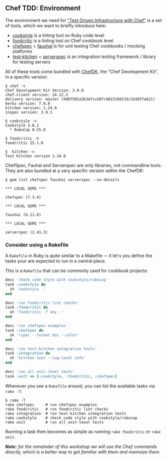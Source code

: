 
## Chef TDD: Environment

The environment we need for ["Test-Driven Infrastructure with Chef"](http://www.amazon.com/Test-Driven-Infrastructure-Chef-Behavior-Driven-Development/dp/1449372201)
is a set of tools, which we want to briefly introduce here:

 * [cookstyle](https://docs.chef.io/cookstyle.html) is a linting tool on Ruby code level
 * [foodcritic](https://acrmp.github.io/foodcritic/) is a linting tool on Chef cookbook level
 * [chefspec](https://github.com/sethvargo/chefspec) + [fauxhai](https://github.com/customink/fauxhai) is for unit testing Chef cookbooks / mocking platforms
 * [test-kitchen](https://github.com/test-kitchen/test-kitchen) + [serverspec](http://serverspec.org) is an integration testing framework / library for testing servers

All of these tools come bundled with [ChefDK](https://downloads.chef.io/chef-dk/),
the "Chef Development Kit", in a specific version:
```
$ chef -v
Chef Development Kit Version: 3.9.0
chef-client version: 14.12.3
delivery version: master (9d07501a3b347cc687c902319d23dc32dd5fa621)
berks version: 7.0.8
kitchen version: 1.24.0
inspec version: 3.9.3

$ cookstyle -v
Cookstyle 3.0.2
  * RuboCop 0.55.0

$ foodcritic -V
foodcritic 15.1.0

$  kitchen -v
Test Kitchen version 1.24.0
```

ChefSpec, Fauhai and Serverspec are only libraries, not commandline tools. They
are also bundled at a very specific version within the ChefDK:
```
$ gem list chefspec fauxhai serverspec --no-details

*** LOCAL GEMS ***

chefspec (7.3.4)

*** LOCAL GEMS ***

fauxhai (6.11.0)

*** LOCAL GEMS ***

serverspec (2.41.3)
```

### Consider using a Rakefile

A `Rakefile` in Ruby is quite similar to a Makefile -- it let's you define the tasks
your are expected to run in a central place.

This is a `Rakefile` that can be commonly used for cookbook projects:
```ruby
desc 'check code style with cookstyle/rubocop'
task :cookstyle do
  sh 'cookstyle .'
end

desc 'run foodcritic lint checks'
task :foodcritic do
  sh 'foodcritic -f any .'
end

desc 'run chefspec examples'
task :chefspec do
  sh 'rspec --format doc --color'
end

desc 'run test-kitchen integration tests'
task :integration do
  sh 'kitchen test --log-level info'
end

desc 'run all unit-level tests'
task :unit => [:cookstyle, :foodcritic, :chefspec]
```

Whenever you see a `Rakefile` around, you can list the available tasks via `rake -T`:
```
$ rake -T
rake chefspec     # run chefspec examples
rake foodcritic   # run foodcritic lint checks
rake integration  # run test-kitchen integration tests
rake cookstyle    # check code style with cookstyle/rubocop
rake unit         # run all unit-level tests
```

Running a task then becomes as simple as running `rake foodcritic` or `rake unit`.

***Note:** for the remainder of this workshop we will use the Chef commands directly,
which is a better way to get familiar with them and memoize them.*
